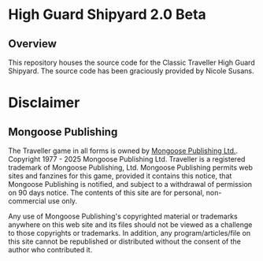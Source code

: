 # High Guard Shipyard 2.0 Beta

## Overview

This repository houses the source code for the Classic Traveller High Guard Shipyard. The source code has been graciously provided by Nicole Susans.

# Disclaimer

## Mongoose Publishing

The Traveller game in all forms is owned by <a href="https://mongoosepublishing.com" target="_blank">Mongoose Publishing Ltd.</a>. Copyright 1977 - 2025 Mongoose Publishing Ltd. Traveller is a registered trademark of Mongoose Publishing, Ltd. Mongoose Publishing permits web sites and fanzines for this game, provided it contains this notice, that Mongoose Publishing is notified, and subject to a withdrawal of permission on 90 days notice. The contents of this site are for personal, non-commercial use only.

Any use of Mongoose Publishing's copyrighted material or trademarks anywhere on this web site and its files should not be viewed as a challenge to those copyrights or trademarks. In addition, any program/articles/file on this site cannot be republished or distributed without the consent of the author who contributed it.
